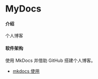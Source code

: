 # MyDocs
#### 介绍
个人博客

#### 软件架构
使用 MkDocs 并借助 GitHub 搭建个人博客。

+ [mkdocs 使用](./docs/tool/mk-docs.md)
